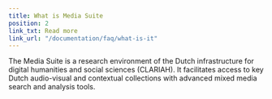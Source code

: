 ```yaml
---
title: What is Media Suite
position: 2
link_txt: Read more
link_url: "/documentation/faq/what-is-it"
---
```


The Media Suite is a research environment of the Dutch infrastructure for digital humanities and social sciences (CLARIAH). It facilitates access to key Dutch audio-visual and contextual collections with advanced mixed media search and analysis tools.